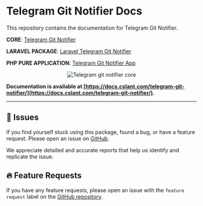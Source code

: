 # Telegram Git Notifier Docs

This repository contains the documentation for Telegram Git Notifier.

**CORE**: [Telegram Git Notifier](https://github.com/cslant/telegram-git-notifier.git)

**LARAVEL PACKAGE**: [Laravel Telegram Git Notifier](https://github.com/cslant/laravel-telegram-git-notifier.git)

**PHP PURE APPLICATION**: [Telegram Git Notifier App](https://github.com/cslant/telegram-git-notifier-app.git)

<p align="center">
  <img alt="Telegram git notifier core" src="https://github.com/cslant/telegram-git-notifier/assets/35853002/d731d731-3c32-40a7-80d2-b079d7f1de6c" />
</p>

**Documentation is available at [https://docs.cslant.com/telegram-git-notifier/](https://docs.cslant.com/telegram-git-notifier/).**

---

## 📢 Issues

If you find yourself stuck using this package, found a bug, or have a feature request. Please open an issue on [GitHub](https://github.com/cslant/laravel-telegram-git-notifier/issues).

We appreciate detailed and accurate reports that help us identify and replicate the issue.

## 🔥 Feature Requests

If you have any feature requests, please open an issue with the `feature request` label on the [GitHub repository](https://github.com/cslant/laravel-telegram-git-notifier/issues/new?assignees=&labels=&projects=&template=feature_request.md&title=).

